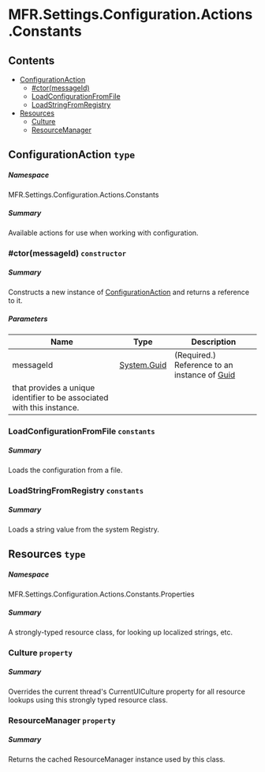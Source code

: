 <a name='assembly'></a>
# MFR.Settings.Configuration.Actions.Constants

## Contents

- [ConfigurationAction](#T-MFR-Settings-Configuration-Actions-Constants-ConfigurationAction 'MFR.Settings.Configuration.Actions.Constants.ConfigurationAction')
  - [#ctor(messageId)](#M-MFR-Settings-Configuration-Actions-Constants-ConfigurationAction-#ctor-System-Guid- 'MFR.Settings.Configuration.Actions.Constants.ConfigurationAction.#ctor(System.Guid)')
  - [LoadConfigurationFromFile](#F-MFR-Settings-Configuration-Actions-Constants-ConfigurationAction-LoadConfigurationFromFile 'MFR.Settings.Configuration.Actions.Constants.ConfigurationAction.LoadConfigurationFromFile')
  - [LoadStringFromRegistry](#F-MFR-Settings-Configuration-Actions-Constants-ConfigurationAction-LoadStringFromRegistry 'MFR.Settings.Configuration.Actions.Constants.ConfigurationAction.LoadStringFromRegistry')
- [Resources](#T-MFR-Settings-Configuration-Actions-Constants-Properties-Resources 'MFR.Settings.Configuration.Actions.Constants.Properties.Resources')
  - [Culture](#P-MFR-Settings-Configuration-Actions-Constants-Properties-Resources-Culture 'MFR.Settings.Configuration.Actions.Constants.Properties.Resources.Culture')
  - [ResourceManager](#P-MFR-Settings-Configuration-Actions-Constants-Properties-Resources-ResourceManager 'MFR.Settings.Configuration.Actions.Constants.Properties.Resources.ResourceManager')

<a name='T-MFR-Settings-Configuration-Actions-Constants-ConfigurationAction'></a>
## ConfigurationAction `type`

##### Namespace

MFR.Settings.Configuration.Actions.Constants

##### Summary

Available actions for use when working with configuration.

<a name='M-MFR-Settings-Configuration-Actions-Constants-ConfigurationAction-#ctor-System-Guid-'></a>
### #ctor(messageId) `constructor`

##### Summary

Constructs a new instance of
[ConfigurationAction](#T-MFR-Settings-Configuration-Actions-Constants-ConfigurationAction 'MFR.Settings.Configuration.Actions.Constants.ConfigurationAction')
and returns a reference to it.

##### Parameters

| Name | Type | Description |
| ---- | ---- | ----------- |
| messageId | [System.Guid](http://msdn.microsoft.com/query/dev14.query?appId=Dev14IDEF1&l=EN-US&k=k:System.Guid 'System.Guid') | (Required.) Reference to an instance of [Guid](http://msdn.microsoft.com/query/dev14.query?appId=Dev14IDEF1&l=EN-US&k=k:System.Guid 'System.Guid')
that provides a unique identifier to be associated with this instance. |

<a name='F-MFR-Settings-Configuration-Actions-Constants-ConfigurationAction-LoadConfigurationFromFile'></a>
### LoadConfigurationFromFile `constants`

##### Summary

Loads the configuration from a file.

<a name='F-MFR-Settings-Configuration-Actions-Constants-ConfigurationAction-LoadStringFromRegistry'></a>
### LoadStringFromRegistry `constants`

##### Summary

Loads a string value from the system Registry.

<a name='T-MFR-Settings-Configuration-Actions-Constants-Properties-Resources'></a>
## Resources `type`

##### Namespace

MFR.Settings.Configuration.Actions.Constants.Properties

##### Summary

A strongly-typed resource class, for looking up localized strings, etc.

<a name='P-MFR-Settings-Configuration-Actions-Constants-Properties-Resources-Culture'></a>
### Culture `property`

##### Summary

Overrides the current thread's CurrentUICulture property for all
  resource lookups using this strongly typed resource class.

<a name='P-MFR-Settings-Configuration-Actions-Constants-Properties-Resources-ResourceManager'></a>
### ResourceManager `property`

##### Summary

Returns the cached ResourceManager instance used by this class.
